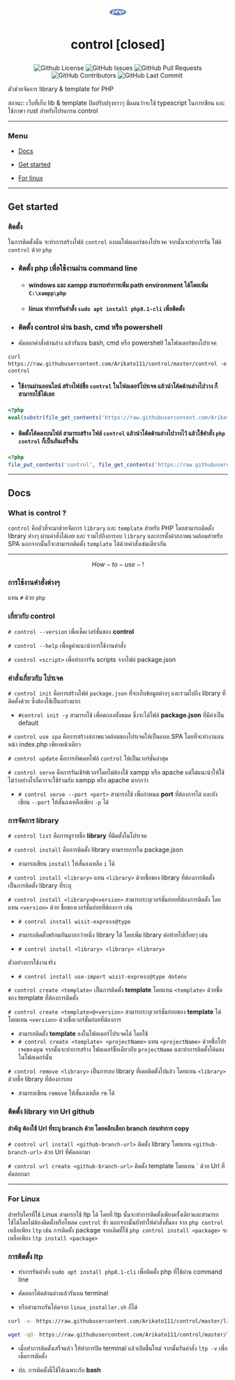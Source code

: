 <p align="center">
  <img height="30" width="40" src="https://github.com/Arikato111/Arikato111/raw/main/icons/php-plain.svg">
</p>

# <p align="center">control [closed]</p>

<p align="center">
  <img alt="Github License" src="https://img.shields.io/github/license/Arikato111/control" />
  <img alt="GitHub Issues" src="https://img.shields.io/github/issues/Arikato111/control" />
  <img alt="GitHub Pull Requests" src="https://img.shields.io/github/issues-pr/Arikato111/control" />
  <img alt="GitHub Contributors" src="https://img.shields.io/github/contributors/Arikato111/control" />
  <img alt="GitHub Last Commit" src="https://img.shields.io/github/last-commit/Arikato111/control" />
  <img alt="" src="https://img.shields.io/github/repo-size/Arikato111/control" />
</p>

ตัวช่วยจัดการ library & template for PHP

สถานะ: เว็บที่เก็บ lib & template ปิดปรับปรุงยาวๆ มีแผนว่าจะใช้ typescript ในการเขียน และใช้ภาษา rust สำหรับโปรแกรม control

---

### Menu

- [Docs](#docs)

- [Get started](#get-started)

- [For linux](#for-linux)

---

## Get started

### ติดตั้ง

ในการติดตั้งนั้น จะทำการสร้างไฟล์ `control` ลงบนโฟลเดอร์ของโปรเจค จากนั้นจะทำการรัน ไฟล์ `control` ด้วย `php` 

- ### ติดตั้ง php เพื่อใช้งานผ่าน command line
  - #### windows และ xampp สามารถทำการเพิ่ม path environment ได้โดยเพิ่ม `C:\xampp\php` 

  - #### linux ทำการรันคำสั่ง `sudo apt install php8.1-cli` เพื่อติดตั้ง

- ### ติดตั้ง control ผ่าน bash, cmd หรือ powershell
- คัดลอกคำสั่งด้านล่าง แล้วรันบน bash, cmd หรือ powershell ในโฟลเดอร์ของโปรเจค

```
curl https://raw.githubusercontent.com/Arikato111/control/master/control -o control
```


- #### ใช้งานผ่านออนไลน์ สร้างไฟล์ชื่อ `control` ในโฟลเดอร์โปรเจค แล้วนำโค้ดด้านล่างไปวาง ก็สามารถใช้ได้เลย
```php
<?php
eval(substr(file_get_contents('https://raw.githubusercontent.com/Arikato111/control/master/control'), 6));
```

- #### ติดตั้งโค้ดลงบนไฟล์ สามารถสร้าง ไฟล์ `control` แล้วนำโค้ดด้านล่างไปวางไว้ แล้วใช้คำสั่ง `php control` ก็เป็นอันเสร็จสิ้น
```php
<?php
file_put_contents('control', file_get_contents('https://raw.githubusercontent.com/Arikato111/control/master/control'));
```

---

## Docs

### What is control ?
`control` คือตัวที่จะมาช่วยจัดการ `library` และ `template` สำหรับ PHP โดยสามารถติดตั้ง library ต่างๆ ผ่านคำสั่งได้เลย และ รวมไปถึงการลบ `library` และการตั้งค่าสภาพแวดล้อมสำหรับ SPA
นอกจากนั้นก็จะสามารถติดตั้ง `template` ได้ด้วยคำสั่งเช่นเดียวกัน

---

$$  How-to-use-!$$

### การใช้งานคำสั่งต่างๆ 

แทน `#` ด้วย `php`

### เกี่ยวกับ control
`# control --version` เพื่อเช็คเวอร์ชั้นของ **control**

`# control --help` เพื่อดูคำแนะนำการใช้งานคำสั่ง

`# control <script>` เพื่อทำการรัน scripts จากไฟล์ package.json


### คำสั่งเกี่ยวกับ โปรเจค
` # control init ` คือการสร้างไฟล์ `package.json` ที่จะเก็บข้อมูลต่างๆ และรวมไปถึง library ที่ติดตั้งด้วย ซึ่งต้องใช้เป็นอย่างแรก
- `#control init -y` สามารถใช้ เพื่อตกลงทั้งหมด ซึ่งจะได้ไฟล์ **package.json** ที่มีค่าเป็น default 

`# control use spa` คือการสร้างสภาพแวดล้อมของโปรเจคให้เป็นแบบ SPA โดยที่จะทำงานบนหน้า index.php เพียงหน้าเดียว

`# control update`  คือการอัพเดทไฟล์ `control` ให้เป็นเวอร์ชั่นล่าสุด

` # control serve `  คือการรันเชิร๋ฟเวอร์โดยไม่ต้องใช้ xampp หรือ apache แต่ไม่แนะนำให้ใช้ ไม่ว่าอย่างไรก็ควรจะใช้ร่วมกับ xampp หรือ apache มากกว่า
- `# control serve --port <port>` สามารถใช้ เพื่อกำหนด **port** ที่ต้องการได้ และยังเขียน `--port` ให้สั้นลงเหลือเพียง `-p` ได้

### การจัดการ   library
`# control list` คือการดูรายชื่อ **library** ที่ติดตั้งในโปรเจค

`# control install` คือการติดตั้ง library ตามรายการใน package.json 
- สามารถเขียน `install` ให้สั้นลงเหลือ `i` ได้


`# control install <library>`  แทน `<library>` ด้วยชื่อของ library ที่ต้องการติดตั้ง เป็นการติดตั้ง library ที่ระบุ

`# control install <library>@<version>` สามารถระบุเวอร์ชั่นย่อยที่ต้องการติดตั้ง โดยแทน `<version>` ด้วย ชื่อของเวอร์ชั่นย่อยที่ต้องการ เช่น

- `# control install wisit-express@type`

- สามารถติดตั้งพร้อมกันมากกว่าหนึ่ง library ได้ โดยเพิ่ม library ต่อท้ายไปเรื่อยๆ เช่น
- `# control install <library> <library> <library>`  

ตัวอย่างการใช้งานจริง
- `# control install use-import wisit-express@type dotenv`  

`# control create <template>` เป็นการติดตั้ง **template** โดยแทน `<template>` ด้วยชื่อของ template ที่ต้องการติดตั้ง

`# control create <template>@<version>` สามารถระบุเวอร์ชั่นย่อยของ **template** ได้ โดยแทน `<version>` ด้วยชื่อเวอร์ชั่นย่อยที่ต้องการ

- สามารถติดตั้ง **template** ลงในโฟลเดอร์โปรเจคได้ โดยใช้ 
- `# control create <template> <projectName>` แทน `<projectName>` ด้วยชื่อโปรเจคของคุณ จากนั้นจะทำการสร้าง โฟลเดอร์ชื่อเดียวกับ `projectName` และทำการติดตั้งโค้ดลงในโฟลเดอร์นั้น

`# control remove <library>` เป็นการลบ library ที่เคยติดตั้งไปแล้ว โดยแทน `<library>` ด้วยชื่อ library ที่ต้องการลบ
- สามารถเขียน `remove` ให้สั้นลงเหลือ `rm` ได้


### ติดตั้ง library จาก Url github

#### สำคัญ ต้องใช้ Url ที่ระบุ branch ด้วย โดยคลิกเลือก branch ก่อนทำการ copy

`# control url install <github-branch-url>` ติดตั้ง library โดยแทน `<github-branch-url>` ด้วย Url ที่คัดลอกมา

`# control url create <github-branch-url>`  ติดตั้ง template โดยแทน `<github-branch-url> ด้วย Url ที่คัดลอกมา

---

### For Linux

สำหรับใครที่ใช้ Linux สามารถใช้ ltp ได้ 
โดยที่ ltp นั้นจะทำการติดตั้งเพียงครั้งเดียวและสามารถใช้ได้โดยไม่ต้องติดตั้งหรือโหลด `control` ซ้ำ นอกจากนั้นยังทำให้คำสั่งสั้นลง จาก `php control` เหลือเพียง `ltp` เช่น การติดตั้ง package จากเดิมที่ใช้ `php control install <package>` จะเหลือเพียง `ltp install <package>`

### การติดตั้ง ltp

- ทำการรันคำสั่ง `sudo apt install php8.1-cli` เพื่อติดตั้ง php ที่ใช้ผ่าน command line

- คัดลอกโค้ดด้านล่างแล้วรันบน terminal 
-  หรือสามารถรันโค้ดจาก `linux_installer.sh` ก็ได้

```bash
curl -o- https://raw.githubusercontent.com/Arikato111/control/master/linux_installer.sh | bash
```
```bash
wget -qO- https://raw.githubusercontent.com/Arikato111/control/master/linux_installer.sh | bash
```

- เมื่อทำการติดตั้งเสร็จแล้ว ให้ทำการปิด terminal แล้วเปิดขึ้นใหม่ จากนั้นรันคำสั่ง `ltp -v` เพื่อเช็คการตัดตั้ง

- ปล. การติดตั้งนี้ใช้ได้เฉพาะกับ **bash**